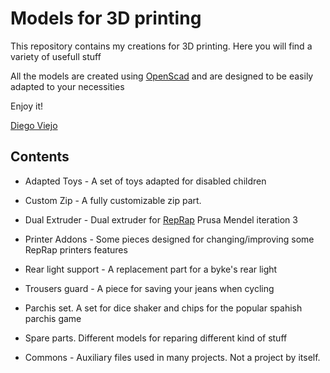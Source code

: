 # Models for 3D printing

This repository contains my creations for 3D printing. Here you will find a variety of usefull stuff

All the models are created using [OpenScad](http://www.openscad.org) and are designed to be easily adapted to your necessities

Enjoy it!

[Diego Viejo](http://www.dccia.ua.es/~dviejo)

## Contents

* Adapted Toys - A set of toys adapted for disabled children

* Custom Zip - A fully customizable zip part. 

* Dual Extruder - Dual extruder for [RepRap](http://www.reprap.org) Prusa Mendel iteration 3

* Printer Addons - Some pieces designed for changing/improving some RepRap printers features

* Rear light support - A replacement part for a byke's rear light

* Trousers guard - A piece for saving your jeans when cycling

* Parchis set. A set for dice shaker and chips for the popular spahish parchis game

* Spare parts. Different models for reparing different kind of stuff

* Commons - Auxiliary files used in many projects. Not a project by itself.
